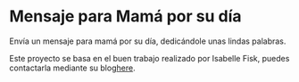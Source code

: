 # Mensaje para Mamá por su día

Envía un mensaje para mamá por su día, dedicándole unas lindas palabras.

Este proyecto se basa en el buen trabajo realizado por Isabelle Fisk, puedes contactarla mediante su blog[here](https://medium.com/@imuth93/mothers-day-website-project-c69165dfbfc0?source=safariShare-66448bc4572d-1526349366).
